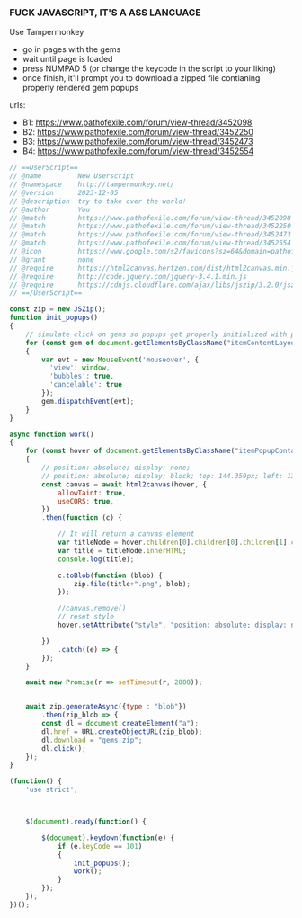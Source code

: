 

### FUCK JAVASCRIPT, IT'S A ASS LANGUAGE


Use Tampermonkey

- go in pages with the gems
- wait until page is loaded
- press NUMPAD 5 (or change the keycode in the script to your liking)
- once finish, it'll prompt you to download a zipped file contianing properly rendered gem popups

urls:

- B1: https://www.pathofexile.com/forum/view-thread/3452098
- B2: https://www.pathofexile.com/forum/view-thread/3452250
- B3: https://www.pathofexile.com/forum/view-thread/3452473
- B4: https://www.pathofexile.com/forum/view-thread/3452554

```js
// ==UserScript==
// @name         New Userscript
// @namespace    http://tampermonkey.net/
// @version      2023-12-05
// @description  try to take over the world!
// @author       You
// @match        https://www.pathofexile.com/forum/view-thread/3452098
// @match        https://www.pathofexile.com/forum/view-thread/3452250
// @match        https://www.pathofexile.com/forum/view-thread/3452473
// @match        https://www.pathofexile.com/forum/view-thread/3452554
// @icon         https://www.google.com/s2/favicons?sz=64&domain=pathofexile.com
// @grant        none
// @require      https://html2canvas.hertzen.com/dist/html2canvas.min.js
// @require      http://code.jquery.com/jquery-3.4.1.min.js
// @require      https://cdnjs.cloudflare.com/ajax/libs/jszip/3.2.0/jszip.min.js
// ==/UserScript==

const zip = new JSZip();
function init_popups()
{
    // simulate click on gems so popups get properly initialized with proper size
    for (const gem of document.getElementsByClassName("itemContentLayout iW1 iH1 newItemContainer itemRendered"))
    {
        var evt = new MouseEvent('mouseover', {
          'view': window,
          'bubbles': true,
          'cancelable': true
        });
        gem.dispatchEvent(evt);
    }
}

async function work()
{
    for (const hover of document.getElementsByClassName("itemPopupContainer newItemPopup gemPopup"))
    {
        // position: absolute; display: none;
        // position: absolute; display: block; top: 144.359px; left: 1354.62px; width: 365.112px;
        const canvas = await html2canvas(hover, {
            allowTaint: true,
            useCORS: true,
        })
        .then(function (c) {

            // It will return a canvas element
            var titleNode = hover.children[0].children[0].children[1].children[0];
            var title = titleNode.innerHTML;
            console.log(title);

            c.toBlob(function (blob) {
                zip.file(title+".png", blob);
            });

            //canvas.remove()
            // reset style
            hover.setAttribute("style", "position: absolute; display: none;");

        })
            .catch((e) => {
        });
    }

    await new Promise(r => setTimeout(r, 2000));


    await zip.generateAsync({type : "blob"})
        .then(zip_blob => {
        const dl = document.createElement("a");
        dl.href = URL.createObjectURL(zip_blob);
        dl.download = "gems.zip";
        dl.click();
    });
}

(function() {
    'use strict';



    $(document).ready(function() {

        $(document).keydown(function(e) {
            if (e.keyCode == 101)
            {
                init_popups();
                work();
            }
        });
    });
})();
```
